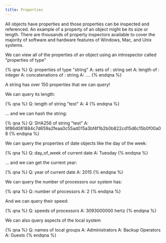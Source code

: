 ```yaml
---
title: Properties
---
```


All objects have properties and those properties can be inspected and referenced. An example of a property of an object might be its size or length. There are thousands of property inspectors available to cover the majority of software and hardware features of Windows, Mac, and Unix systems.

We can view all of the properties of an object using an introspector called "properties of type"

{% qna %}
Q: properties of type "string"
A: sets of <string>: string set
A: length of <string>: integer
A: concatenations of <string>: string
A: ....
{% endqna %}

A string has over 150 properties that we can query!

We can query its length:

{% qna %}
Q: length of string "test"
A: 4
{% endqna %}

... and we can hash the string:

{% qna %}
Q: SHA256 of string "test"
A: 9f86d081884c7d659a2feaa0c55ad015a3bf4f1b2b0b822cd15d6c15b0f00a08
{% endqna %}

We can query the properties of date objects like the day of the week:

{% qna %}
Q: day_of_week of current date
A: Tuesday
{% endqna %}

... and we can get the current year:

{% qna %}
Q: year of current date
A: 2015
{% endqna %}

We can query the number of processors our system has:

{% qna %}
Q: number of processors
A: 2
{% endqna %}

And we can query their speed:

{% qna %}
Q: speeds of processors
A: 3093000000 hertz
{% endqna %}

We can also query aspects of the local system

{% qna %}
Q: names of local groups
A: Administrators
A: Backup Operators
A: Guests
{% endqna %}
